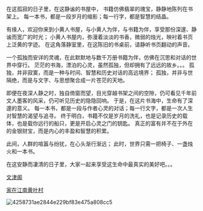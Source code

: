 在这孤寂的日子里，在这静谧的书屋中，
书籍仿佛翡翠的瑰宝，静静地陈列在书架上。
每一本书，都是一段岁月的缩影；每一行字，都是智慧的结晶。

有缘人，欢迎你来到小黄人书屋，与小黄人为伴，与书籍为伴，享受那份深邃、静谧而宽广的时光；
小黄人书屋内，弥漫着淡淡的书香，微弱的烛光，映衬着书页上泛黄的字迹。
在这角落静室里，在这陈旧的书桌前，请静听书页翻动的声音。

一个孤独而安详的灵魂，在此默默地与数千万册书籍为伴，仿佛在沉思和对话的世界中穿行。
茫茫的书海，漂泊的心灵，虽然孤独，但却拥有了远远的故乡。。。
孤独，并非寂寞，而是一种与时间、智慧和历史对话的高远境界；
孤独，并非与世隔绝，而是与文字、与思想聚合成一片苍茫的天地。

即便在夜深人静之时，独自倚窗而望，目光穿越书架之间的空隙，仍可看见千年前文人墨客的风采，仍可听见历史的隐隐回响。
于是，在这片书海中，生命有了深邃的意义。
每一本书，都是一段与作者心灵的对话；每一行文字，都是一次人生对智慧的渴望与追寻。
终于明白，书籍不仅是岁月的洗礼，也是记录历史的载体，也是载你远行的船只，更是开启心灵之门的钥匙。
真正的富有并不在于外在的金银财宝，而是内心的丰盈和智慧的积累。

此间，人群的喧嚣与纷扰，在心头渐行渐远；
此时，世界只需一把椅子、一盏烛火和一本书。

在这安静而凄清的日子里，大家一起来享受这生命中最真实的美好吧。。。


[文津阁](https://xhrgeg.freewebhostmost.com/)


[家在江南黄叶村](https://wwi.lanzouj.com/i0wzL26f5stg)


![4258731ae2844e229bf83e475a808cc5](https://github.com/user-attachments/assets/b84497b3-17cc-448c-ac4d-1b2ce680576d)


